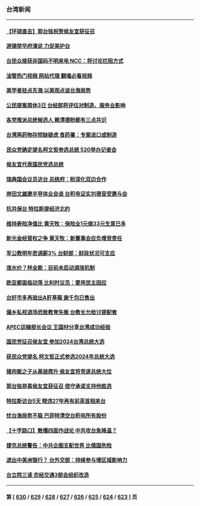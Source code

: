 ### 台湾新闻
---
#### [【环球直击】郭台铭祝贺侯友宜获征召](../../pages/ncid1349361/n13999107.md?05182045) 
#### [游锡堃华府演说 力促美护台](../../pages/ncid1349361/n13998932.md?05182045) 
#### [台民众接获非国码不明来电 NCC：将讨论拦阻方式](../../pages/ncid1349361/n13998963.md?05182045) 
#### [油管热门视频 网站代理 翻墙必看视频](http://138.2.39.72:81/youtube.html?epic-marker?05182045)
#### [美学者驻点东海 以美观点谈台海局势](../../pages/ncid1349361/n13998980.md?05182045) 
#### [公民提案周休3日 台经部将评估对制造、服务业影响](../../pages/ncid1349361/n13998955.md?05182045) 
#### [各党推派总统候选人 赖清德盼都有三点共识](../../pages/ncid1349361/n13998943.md?05182045) 
#### [台湾两药物存短缺疑虑 食药署：专案进口或制造](../../pages/ncid1349361/n13998949.md?05182045) 
#### [民众党确定提名柯文哲参选总统 520举办记者会](../../pages/ncid1349361/n13998947.md?05182045) 
#### [侯友宜代表国民党选总统](../../pages/ncid1349361/n13998922.md?05182045) 
#### [瑞典国会议员访台 总统府：盼深化双边合作](../../pages/ncid1349361/n13998921.md?05182045) 
#### [岸田文雄邀半导体业会谈 台积电证实刘德音受邀与会](../../pages/ncid1349361/n13998919.md?05182045) 
#### [抗共保台 特拉斯提经济北约](../../pages/ncid1349361/n13998929.md?05182045) 
#### [维持寿险净值比 黄天牧：保险业1元做33元生意已多](../../pages/ncid1349361/n13998934.md?05182045) 
#### [新光金经营权之争 黄天牧：新董事会应负增资责任](../../pages/ncid1349361/n13998927.md?05182045) 
#### [军公教明年若调薪3% 台财部：财政状况可支应](../../pages/ncid1349361/n13998853.md?05182045) 
#### [涨水价？林全能：目前未启动调涨机制](../../pages/ncid1349361/n13998851.md?05182045) 
#### [欧亚都面临动荡 比利时议员：要用民主因应](../../pages/ncid1349361/n13998856.md?05182045) 
#### [台好市多再验出A肝草莓 逾千包已售出](../../pages/ncid1349361/n13998858.md?05182045) 
#### [偏乡私校退场恐致教育失衡 台教长允检讨提配套](../../pages/ncid1349361/n13998825.md?05182045) 
#### [APEC运输部长会议 王国材分享台湾成功经验](../../pages/ncid1349361/n13998787.md?05182045) 
#### [国民党征召侯友宜 参加2024台湾总统大选](../../pages/ncid1349361/n13998622.md?05182045) 
#### [获民众党提名 柯文哲正式参选2024年总统大选](../../pages/ncid1349361/n13998736.md?05182045) 
#### [猪肉贩之子从基层爬升 侯友宜将竞逐总统大位](../../pages/ncid1349361/n13998688.md?05182045) 
#### [郭台铭恭喜侯友宜获征召 信守承诺支持他胜选](../../pages/ncid1349361/n13998654.md?05182045) 
#### [特拉斯访台5天 暌违27年再有前英首相来台](../../pages/ncid1349361/n13998148.md?05182045) 
#### [忧台海局势不稳 巴菲特清空台积电所有股份](../../pages/ncid1349361/n13998249.md?05182045) 
#### [【十字路口】散播四面作战论 中共攻台急降温？](../../pages/ncid1349361/n13998217.md?05182045) 
#### [捷克总统警告：中共企图支配世界 比俄国危险](../../pages/ncid1349361/n13998193.md?05182045) 
#### [退出中美洲银行？ 台外交部：持续参与增区域影响力](../../pages/ncid1349361/n13998190.md?05182045) 
#### [台立院三读 农经交通3部会组织改造](../../pages/ncid1349361/n13998174.md?05182045) 

---
#### 第 [ [630](./630.md?05182045) / [629](./629.md?05182045) / [628](./628.md?05182045) / [627](./627.md?05182045) / [626](./626.md?05182045) / [625](./625.md?05182045) / [624](./624.md?05182045) / [623](./623.md?05182045) ] 页
